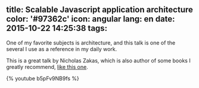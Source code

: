 title: Scalable Javascript application architecture
color: '#97362c'
icon: angular
lang: en
date: 2015-10-22 14:25:38
tags:
---

One of my favorite subjects is architecture, and this talk is one of the several I use as a reference in my daily work.

<!-- more -->

This is a great talk by Nicholas Zakas, which is also author of some books I greatly recommend, [like this one](http://shop.oreilly.com/product/9780596802806.do).

{% youtube b5pFv9NB9fs %}
